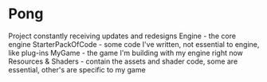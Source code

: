 # Pong
Project constantly receiving updates and redesigns
Engine - the core engine
StarterPackOfCode - some code I've written, not essential to engine, like plug-ins 
MyGame - the game I'm building with my engine right now
Resources & Shaders - contain the assets and shader code, some are essential, other's are specific to my game
